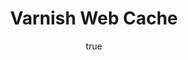 ---
author:
  name: Linode
  email: docs@linode.com
keywords: 'varnish,cache'
license: '[CC BY-ND 4.0](https://creativecommons.org/licenses/by-nd/4.0)'
published: 2014-09-09
title: Varnish Web Cache
---